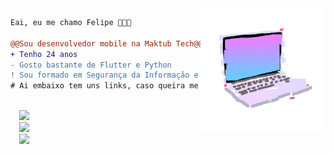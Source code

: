 <img align="right" height="200" src="https://github.com/mazieri/img/blob/main/ezgif-7-71efe932f73d.gif"/>

```diff
Eai, eu me chamo Felipe 👨🏻‍💻

@@Sou desenvolvedor mobile na Maktub Tech@@
+ Tenho 24 anos
- Gosto bastante de Flutter e Python
! Sou formado em Segurança da Informação e estou cursando Engenharia Biomédica
# Ai embaixo tem uns links, caso queira me "achar"
```
<code>
  <a href="https://www.instagram.com/efemazieri/" target="_blank"><img height="30" src="https://image.flaticon.com/icons/svg/174/174855.svg"></a> 
  <a href="https://twitter.com/efemazieri" target="_blank"><img height="30" src="https://image.flaticon.com/icons/svg/733/733579.svg"></a>
  <a href="https://www.linkedin.com/in/felipemazieri/" target="_blank"><img height="30" src="https://image.flaticon.com/icons/svg/733/733561.svg"></a>
</code>

<eai>
<espero que esteja bem>
<beba água e fique em casa>
  
<!--
aqui eu vou por um código extra, pra caso me der vontade de alterar algo pra não esquecer :P

[![Github Badge](https://img.shields.io/badge/-Github-000?style=for-the-badge&logo=Github&logoColor=white&link=https://github.com/mazieri)](https://github.com/mazieri)

-->

<!--
**mazieri/mazieri** is a ✨ _special_ ✨ repository because its `README.md` (this file) appears on your GitHub profile.

Here are some ideas to get you started:

- 🔭 I’m currently working on ...
- 🌱 I’m currently learning ...
- 👯 I’m looking to collaborate on ...
- 🤔 I’m looking for help with ...
- 💬 Ask me about ...
- 📫 How to reach me: ...
- 😄 Pronouns: ...
- ⚡ Fun fact: ...
-->
